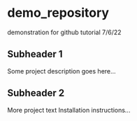 # demo_repository
demonstration for github tutorial 7/6/22

## Subheader 1
Some project description goes here...

## Subheader 2
More project text
Installation instructions...
